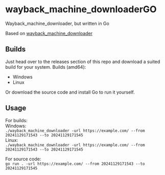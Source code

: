 # wayback_machine_downloaderGO

Wayback_machine_downloader, but written in Go

Based on [wayback_machine_downloader](https://github.com/hartator/wayback-machine-downloader)

## Builds

Just head over to the releases section of this repo and download a suited build for your system.
Builds (amd64):

- Windows
- Linux

Or download the source code and install Go to run it yourself.

## Usage

For builds:  
Windows:  
`./wayback_machine_downloader -url https://example.com/ --from 20241129171543 --to 20241129171545`  
Linux:  
`./wayback_machine_downloader -url https://example.com/ --from 20241129171543 --to 20241129171545`

For source code:  
`go run . -url https://example.com/ --from 20241129171543 --to 20241129171545`
